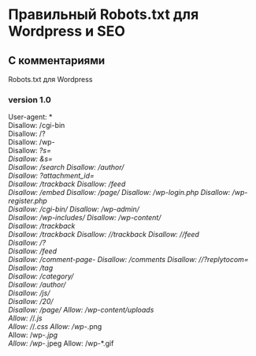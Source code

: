 # Правильный Robots.txt для Wordpress и SEO
## С комментариями
Robots.txt для Wordpress

### version 1.0

User-agent: *  
Disallow: /cgi-bin  
Disallow: /?  
Disallow: /wp-  
Disallow: *?s=  
Disallow: *&s=  
Disallow: /search 
Disallow: /author/  
Disallow: *?attachment_id=  
Disallow: */trackback 
Disallow: */feed  
Disallow: */embed 
Disallow: */page/ 
Disallow: /wp-login.php 
Disallow: /wp-register.php  
Disallow: /cgi-bin/ 
Disallow: /wp-admin/  
Disallow: /wp-includes/ 
Disallow: /wp-content/  
Disallow: /trackback  
Disallow: */trackback 
Disallow: */*/trackback 
Disallow: */*/feed  
Disallow: /*?*  
Disallow: */feed  
Disallow: /comment-page-* 
Disallow: /comments 
Disallow: /*/?replytocom=*  
Disallow: /tag  
Disallow: /category/  
Disallow: /author/  
Disallow: /js/  
Disallow: /20*/*  
Disallow: /page/* 
Allow: /wp-content/uploads  
Allow: /*/*.js  
Allow: /*/*.css 
Allow: /wp-*.png  
Allow: /wp-*.jpg  
Allow: /wp-*.jpeg 
Allow: /wp-*.gif  
